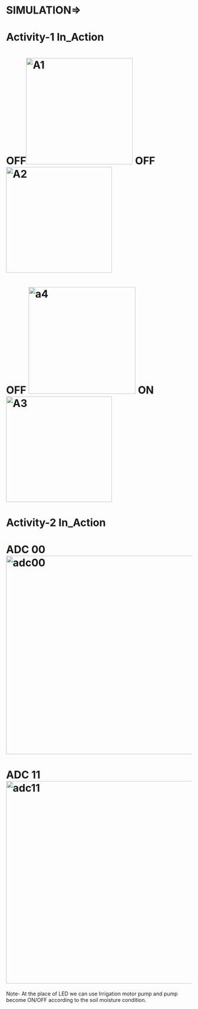 # SIMULATION=>

# Activity-1 In_Action

# OFF<img width="289" alt="A1" src="https://user-images.githubusercontent.com/94392060/144386517-679e0832-f7d1-4816-9fbb-6901d2ebf910.png"> OFF <img width="287" alt="A2" src="https://user-images.githubusercontent.com/94392060/144386356-162274e1-ee18-49cc-80f6-1b2a844a7533.png">
# OFF <img width="290" alt="a4" src="https://user-images.githubusercontent.com/94392060/144386878-1c250982-0d7d-45f4-8390-8d4b08a13252.png"> ON  <img width="287" alt="A3" src="https://user-images.githubusercontent.com/94392060/144384700-269b7e28-72fc-4a8f-9952-a68631be2b51.png">



# Activity-2 In_Action 

# ADC 00 <img width="539" alt="adc00" src="https://user-images.githubusercontent.com/94392060/144388073-993c6cdf-513c-4882-b835-be20231d2ee3.png">
# ADC 11 <img width="550" alt="adc11" src="https://user-images.githubusercontent.com/94392060/144388251-65804fca-8ca2-4313-a558-510ce53f15a9.png">


Note- At the place of LED we can use Irrigation motor pump and pump become ON/OFF according to the soil moisture condition.
